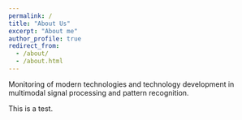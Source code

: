 ```yaml
---
permalink: /
title: "About Us"
excerpt: "About me"
author_profile: true
redirect_from: 
  - /about/
  - /about.html
---
```


Monitoring of modern technologies and technology development in multimodal signal processing and pattern recognition.

This is a test.
